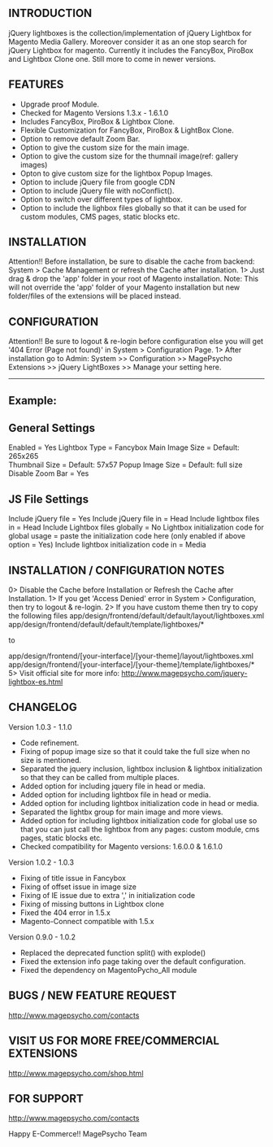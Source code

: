 ## INTRODUCTION

jQuery lightboxes is the collection/implementation of jQuery Lightbox for Magento Media Gallery. Moreover consider it as an one stop search for jQuery Lightbox for magento.
Currently it includes the FancyBox, PiroBox and Lightbox Clone one. Still more to come in newer versions.

## FEATURES

- Upgrade proof Module.
- Checked for Magento Versions 1.3.x - 1.6.1.0
- Includes FancyBox, PiroBox & Lightbox Clone.
- Flexible Customization for FancyBox, PiroBox & LightBox Clone.
- Option to remove default Zoom Bar.
- Option to give the custom size for the main image.
- Option to give the custom size for the thumnail image(ref: gallery images)
- Opton to give custom size for the lightbox Popup Images.
- Option to include jQuery file from google CDN
- Option to include jQuery file with noConflict().
- Option to switch over different types of lightbox.
- Option to include the lighbox files globally so that it can be used for custom modules, CMS pages, static blocks etc.


## INSTALLATION

Attention!! Before installation, be sure to disable the cache from backend: System > Cache Management or refresh the Cache after installation.
1> Just drag & drop the 'app' folder in your root of Magento installation.
Note: This will not override the 'app' folder of your Magento installation but new folder/files of the extensions will be placed instead.

## CONFIGURATION

Attention!! Be sure to logout & re-login before configuration else you will get '404 Error (Page not found)' in System > Configuration Page.
1> After installation go to Admin:
System >> Configuration >> MagePsycho Extensions >> jQuery LightBoxes >> Manage your setting here.

--------------------------------------------------------
Example:
--------------------------------------------------------

General Settings
--------------------------------------------------------
Enabled			= Yes
Lightbox Type		= Fancybox
Main Image Size		= Default: 265x265	
Thumbnail Size		= Default: 57x57
Popup Image Size	= Default: full size
Disable Zoom Bar	= Yes

JS File Settings
--------------------------------------------------------
Include jQuery file 			= Yes
Include jQuery file in			= Head
Include lightbox files in 		= Head
Include Lightbox files globally		= No
Lightbox initialization code for global usage = paste the initialization code here (only enabled if above option = Yes)
Include lightbox initialization code in = Media


## INSTALLATION / CONFIGURATION NOTES

0> Disable the Cache before Installation or Refresh the Cache after Installation.
1> If you get 'Access Denied' error in System > Configuration, then try to logout & re-login.
2> If you have custom theme then try to copy the following files
app/design/frontend/default/default/layout/lightboxes.xml
app/design/frontend/default/default/template/lightboxes/*

to

app/design/frontend/[your-interface]/[your-theme]/layout/lightboxes.xml
app/design/frontend/[your-interface]/[your-theme]/template/lightboxes/*
5> Visit official site for more info: http://www.magepsycho.com/jquery-lightbox-es.html

## CHANGELOG

Version 1.0.3 - 1.1.0
- Code refinement.
- Fixing of popup image size so that it could take the full size when no size is mentioned.
- Separated the jquery inclusion, lightbox inclusion & lightbox initialization so that they can be called from multiple places.
- Added option for including jquery file in head or media.
- Added option for including lightbox file in head or media.
- Added option for including lightbox initialization code in head or media.
- Separated the lightbx group for main image and more views.
- Added option for including lightbox initialization code for global use so that you can just call the lightbox from any pages: custom module, cms pages, static blocks etc.
- Checked compatibility for Magento versions: 1.6.0.0 & 1.6.1.0

Version 1.0.2 - 1.0.3
- Fixing of title issue in Fancybox
- Fixing of offset issue in image size
- Fixing of IE issue due to extra ',' in initialization code
- Fixing of missing buttons in Lightbox clone
- Fixed the 404 error in 1.5.x
- Magento-Connect compatible with 1.5.x

Version 0.9.0 - 1.0.2
- Replaced the deprecated function split() with explode()
- Fixed the extension info page taking over the default configuration.
- Fixed the dependency on MagentoPycho_All module


## BUGS / NEW FEATURE REQUEST

http://www.magepsycho.com/contacts

## VISIT US FOR MORE FREE/COMMERCIAL EXTENSIONS

http://www.magepsycho.com/shop.html

## FOR SUPPORT

http://www.magepsycho.com/contacts


Happy E-Commerce!!
MagePsycho Team